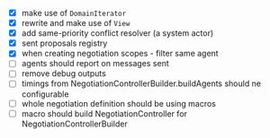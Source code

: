 - [x] make use of `DomainIterator`
- [x] rewrite and make use of `View`
- [x] add same-priority conflict resolver (a system actor)
- [x] sent proposals registry 
- [x] when creating negotiation scopes - filter same agent
- [ ] agents should report on messages sent 
- [ ] remove debug outputs
- [ ] timings from NegotiationControllerBuilder.buildAgents should ne configurable
- [ ] whole negotiation definition should be using macros
- [ ] macro should build NegotiationController for NegotiationControllerBuilder